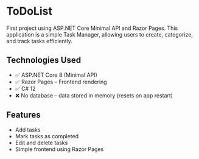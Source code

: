 # ToDoList
First project using ASP.NET Core Minimal API and Razor Pages. This application is a simple Task Manager, allowing users to create, categorize, and track tasks efficiently.

## Technologies Used
- ✅ ASP.NET Core 8 (Minimal API)
- ✅ Razor Pages – Frontend rendering
- ✅ C# 12
- ❌ No database – data stored in memory (resets on app restart)

## Features
- Add tasks
- Mark tasks as completed
- Edit and delete tasks
- Simple frontend using Razor Pages
